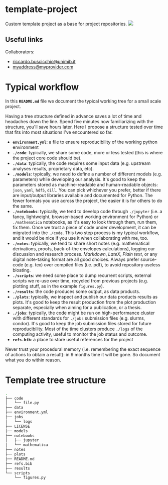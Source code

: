 # template-project

Custom template project as a base for project repositories.
<a href="https://github.com/new?template_name=template-project&template_owner=RiccardoBuscicchio">
  <img src="https://img.shields.io/badge/use%20this-template-blue?logo=github">
</a>


## Useful links

Collaborators: 
* riccardo.buscicchio@unimib.it
* myaddress@myprovider.com

# Typical workflow

In this **`README.md`** file we document the typical working tree for a small scale project.

Having a tree structure defined in advance saves a lot of time and headaches down the line. Spend five minutes now familiarizing with the structure, you'll save hours later. Here I propose a structure tested over time that fits into most situations I've encountered so far.


* **`environment.yml`**: a file to ensure reproducibility of the working python environment
* **`./code`**: typically, we share some code, more or less tested (this is where the project core code should be).
* **`./data`**: typically, the code requires some input data (e.g. upstream analyses results, proprietary data, etc).
* **`./models`**: typically, we need to define a number of different models (e.g. parameters) while developing our analysis. It's good to keep the parameters stored as machine-readable and human-readable objects: `json`, `yaml`, `hdf5`, `dill`. You can pick whichever you prefer, better if there are input/output libraries available and documented for Python. The fewer formats you use across the project, the easier it is for others to do the same.
* **`./notebooks`**: typically, we tend to develop code through `./jupyter` (i.e. a fancy, lightweight, browser-based working environment for Python) or `./mathematica`  notebooks, as it's easy to look through them, run them, fix them. Once we trust a piece of code under development, it can be migrated into the `./code`. This two step process is my typical workflow, and it would be nice if you use it when collaborating with me, too.
* **`./notes`**: typically, we tend to share short notes (e.g. mathematical derivations, proofs, back-of-the envelopes calculations), logging our discussion and research process. _Markdown_, _LateX_, _Plain text_, or any digital note-taking format are all good choices. Always prefer source-code (e.g. tex) over compiled files (i.e. pdf), to avoid repository useless bloating.
* **`./scripts`**: we need some place to dump recurrent scripts, external scripts we re-use over time, recycled from previous projects (e.g. plotting stuff, as in the example `figures.py`).
* **`./results`**: the code produces some output, as data products.
* **`./plots`**: typically, we inspect and publish our data products results as plots. It's good to keep the result production from the plot production separate, especially when aiming for a publication, or a thesis.
* **`./jobs`**: typically, the code might be run on high-performance cluster with different standards for `./jobs` submission files (e.g. slurms, condor). It's good to keep the job submission files stored for future reproducibility. Most of the time clusters produce `./logs` of the computing activity, useful to monitor the job status and outcome.
* **`refs.bib`**: a place to store useful references for the project

Never trust your procedural memory (i.e. remembering the exact sequence of actions to obtain a result): in 9 months time it will be gone. So document what you do within reason.

# Template tree structure

```bash
.
├── code
│   └── file.py
├── data
├── environment.yml
├── jobs
│   └── logs
├── LICENSE
├── models
├── notebooks
│   ├── jupyter
│   └── mathematica
├── notes
├── plots
├── README.md
├── refs.bib
├── results
└── scripts
    └── figures.py

```
